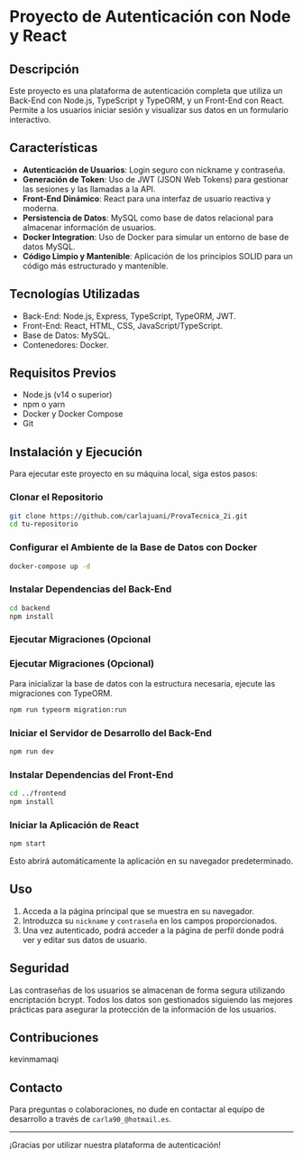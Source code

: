 # Proyecto de Autenticación con Node y React

## Descripción
Este proyecto es una plataforma de autenticación completa que utiliza un Back-End con Node.js, TypeScript y TypeORM, y un Front-End con React. Permite a los usuarios iniciar sesión y visualizar sus datos en un formulario interactivo.

## Características
- **Autenticación de Usuarios**: Login seguro con nickname y contraseña.
- **Generación de Token**: Uso de JWT (JSON Web Tokens) para gestionar las sesiones y las llamadas a la API.
- **Front-End Dinámico**: React para una interfaz de usuario reactiva y moderna.
- **Persistencia de Datos**: MySQL como base de datos relacional para almacenar información de usuarios.
- **Docker Integration**: Uso de Docker para simular un entorno de base de datos MySQL.
- **Código Limpio y Mantenible**: Aplicación de los principios SOLID para un código más estructurado y mantenible.

## Tecnologías Utilizadas
- Back-End: Node.js, Express, TypeScript, TypeORM, JWT.
- Front-End: React, HTML, CSS, JavaScript/TypeScript.
- Base de Datos: MySQL.
- Contenedores: Docker.

## Requisitos Previos
- Node.js (v14 o superior)
- npm o yarn
- Docker y Docker Compose
- Git

## Instalación y Ejecución
Para ejecutar este proyecto en su máquina local, siga estos pasos:

### Clonar el Repositorio
```sh
git clone https://github.com/carlajuani/ProvaTecnica_2i.git
cd tu-repositorio
```

### Configurar el Ambiente de la Base de Datos con Docker
```sh
docker-compose up -d
```

### Instalar Dependencias del Back-End
```sh
cd backend
npm install
```

### Ejecutar Migraciones (Opcional


### Ejecutar Migraciones (Opcional)
Para inicializar la base de datos con la estructura necesaria, ejecute las migraciones con TypeORM.
```sh
npm run typeorm migration:run
```

### Iniciar el Servidor de Desarrollo del Back-End
```sh
npm run dev
```

### Instalar Dependencias del Front-End
```sh
cd ../frontend
npm install
```

### Iniciar la Aplicación de React
```sh
npm start
```
Esto abrirá automáticamente la aplicación en su navegador predeterminado.

## Uso
1. Acceda a la página principal que se muestra en su navegador.
2. Introduzca su `nickname` y `contraseña` en los campos proporcionados.
3. Una vez autenticado, podrá acceder a la página de perfil donde podrá ver y editar sus datos de usuario.

## Seguridad
Las contraseñas de los usuarios se almacenan de forma segura utilizando encriptación bcrypt. Todos los datos son gestionados siguiendo las mejores prácticas para asegurar la protección de la información de los usuarios.

## Contribuciones
kevinmamaqi

## Contacto
Para preguntas o colaboraciones, no dude en contactar al equipo de desarrollo a través de `carla90_@hotmail.es`.

---

¡Gracias por utilizar nuestra plataforma de autenticación!